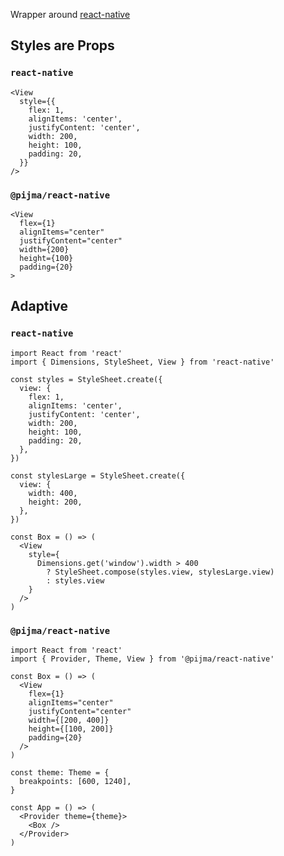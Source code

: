 Wrapper around [react-native](https://reactnative.dev)

## Styles are Props

### `react-native`

```tsx static
<View
  style={{
    flex: 1,
    alignItems: 'center',
    justifyContent: 'center',
    width: 200,
    height: 100,
    padding: 20,
  }}
/>
```

### `@pijma/react-native`

```tsx static
<View
  flex={1}
  alignItems="center"
  justifyContent="center"
  width={200}
  height={100}
  padding={20}
>
```

## Adaptive

### `react-native`

```tsx static
import React from 'react'
import { Dimensions, StyleSheet, View } from 'react-native'

const styles = StyleSheet.create({
  view: {
    flex: 1,
    alignItems: 'center',
    justifyContent: 'center',
    width: 200,
    height: 100,
    padding: 20,
  },
})

const stylesLarge = StyleSheet.create({
  view: {
    width: 400,
    height: 200,
  },
})

const Box = () => (
  <View
    style={
      Dimensions.get('window').width > 400
        ? StyleSheet.compose(styles.view, stylesLarge.view)
        : styles.view
    }
  />
)
```

### `@pijma/react-native`

```tsx static
import React from 'react'
import { Provider, Theme, View } from '@pijma/react-native'

const Box = () => (
  <View
    flex={1}
    alignItems="center"
    justifyContent="center"
    width={[200, 400]}
    height={[100, 200]}
    padding={20}
  />
)

const theme: Theme = {
  breakpoints: [600, 1240],
}

const App = () => (
  <Provider theme={theme}>
    <Box />
  </Provider>
)
```
